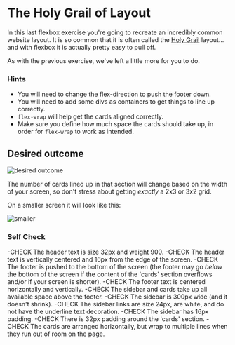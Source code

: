 # The Holy Grail of Layout

In this last flexbox exercise you're going to recreate an incredibly common website layout. It is so common that it is often called the [Holy Grail](https://www.google.com/search?q=holy+grail+layout&tbm=isch&sclient=img) layout... and with flexbox it is actually pretty easy to pull off.

As with the previous exercise, we've left a little more for you to do.

### Hints
- You will need to change the flex-direction to push the footer down.
- You will need to add some divs as containers to get things to line up correctly.
- `flex-wrap` will help get the cards aligned correctly.
-  Make sure you define how much space the cards should take up, in order for `flex-wrap` to work as intended.

## Desired outcome

![desired outcome](./desired-outcome.png)

The number of cards lined up in that section will change based on the width of your screen, so don't stress about getting _exactly_ a 2x3 or 3x2 grid.

On a smaller screen it will look like this:

![smaller](./desired-outcome-smaller.png)

### Self Check
-CHECK The header text is size 32px and weight 900.
-CHECK The header text is vertically centered and 16px from the edge of the screen.
-CHECK The footer is pushed to the bottom of the screen (the footer may go _below_ the bottom of the screen if the content of the 'cards' section overflows and/or if your screen is shorter).
-CHECK The footer text is centered horizontally and vertically.
-CHECK The sidebar and cards take up all available space above the footer.
-CHECK The sidebar is 300px wide (and it doesn't shrink).
-CHECK The sidebar links are size 24px, are white, and do not have the underline text decoration.
-CHECK The sidebar has 16px padding.
-CHECK There is 32px padding around the 'cards' section.
-CHECK The cards are arranged horizontally, but wrap to multiple lines when they run out of room on the page.
